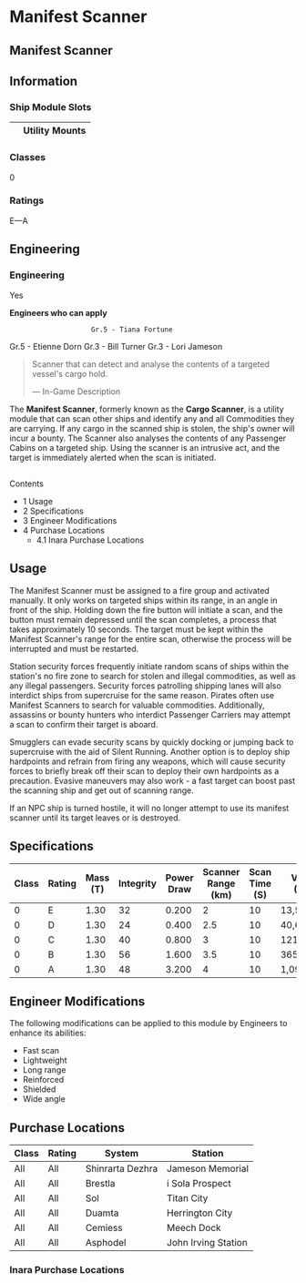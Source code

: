 # Manifest Scanner
## **Manifest Scanner**

		

## Information

### Ship Module Slots
|  | Utility Mounts |
| --- | --- |

### Classes

0

### Ratings

E—A

## Engineering

###  Engineering

Yes

**Engineers who can apply**

						Gr.5 - Tiana Fortune
Gr.5 - Etienne Dorn
Gr.3 - Bill Turner
Gr.3 - Lori Jameson

> 
> 
> Scanner that can detect and analyse the contents of a targeted vessel's cargo hold.
> 
> 
> — In-Game Description
> 

The **Manifest Scanner**, formerly known as the **Cargo Scanner**, is a utility module that can scan other ships and identify any and all Commodities they are carrying. If any cargo in the scanned ship is stolen, the ship's owner will incur a bounty. The Scanner also analyses the contents of any Passenger Cabins on a targeted ship. Using the scanner is an intrusive act, and the target is immediately alerted when the scan is initiated.

## 

Contents

- 1 Usage
- 2 Specifications
- 3 Engineer Modifications
- 4 Purchase Locations
    - 4.1 Inara Purchase Locations

## Usage

The Manifest Scanner must be assigned to a fire group and activated manually. It only works on targeted ships within its range, in an angle in front of the ship. Holding down the fire button will initiate a scan, and the button must remain depressed until the scan completes, a process that takes approximately 10 seconds. The target must be kept within the Manifest Scanner's range for the entire scan, otherwise the process will be interrupted and must be restarted.

Station security forces frequently initiate random scans of ships within the station's no fire zone to search for stolen and illegal commodities, as well as any illegal passengers. Security forces patrolling shipping lanes will also interdict ships from supercruise for the same reason. Pirates often use Manifest Scanners to search for valuable commodities. Additionally, assassins or bounty hunters who interdict Passenger Carriers may attempt a scan to confirm their target is aboard. 

Smugglers can evade security scans by quickly docking or jumping back to supercruise with the aid of Silent Running. Another option is to deploy ship hardpoints and refrain from firing any weapons, which will cause security forces to briefly break off their scan to deploy their own hardpoints as a precaution. Evasive maneuvers may also work - a fast target can boost past the scanning ship and get out of scanning range. 

If an NPC ship is turned hostile, it will no longer attempt to use its manifest scanner until its target leaves or is destroyed. 

## Specifications

| Class | Rating | Mass<br>(T) | Integrity | Power<br>Draw | Scanner<br>Range (km) | Scan<br>Time (S) | Value<br>(CR) |
| --- | --- | --- | --- | --- | --- | --- | --- |
| 0 | E | 1.30 | 32 | 0.200 | 2 | 10 | 13,544 |
| 0 | D | 1.30 | 24 | 0.400 | 2.5 | 10 | 40,633 |
| 0 | C | 1.30 | 40 | 0.800 | 3 | 10 | 121,899 |
| 0 | B | 1.30 | 56 | 1.600 | 3.5 | 10 | 365,698 |
| 0 | A | 1.30 | 48 | 3.200 | 4 | 10 | 1,097,095 |

## Engineer Modifications

The following modifications can be applied to this module by Engineers to enhance its abilities:

- Fast scan
- Lightweight
- Long range
- Reinforced
- Shielded
- Wide angle

## Purchase Locations

| Class | Rating | System | Station |
| --- | --- | --- | --- |
| All | All | Shinrarta Dezhra | Jameson Memorial |
| All | All | Brestla | i Sola Prospect |
| All | All | Sol | Titan City |
| All | All | Duamta | Herrington City |
| All | All | Cemiess | Meech Dock |
| All | All | Asphodel | John Irving Station |

### Inara Purchase Locations